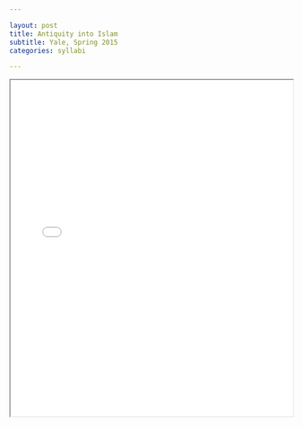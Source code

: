 ```yaml
---

layout: post
title: Antiquity into Islam 
subtitle: Yale, Spring 2015
categories: syllabi

---
```


<div class="resp-container">
<iframe class="resp-iframe" src="{{ 'assets/pdfs/syll1502-antiquityislam.pdf' | relative_url }}" width="100%" height="600px">
    </iframe>
</div>
